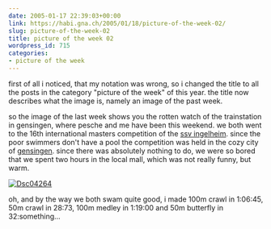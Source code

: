 ```yaml
---
date: 2005-01-17 22:39:03+00:00
link: https://habi.gna.ch/2005/01/18/picture-of-the-week-02/
slug: picture-of-the-week-02
title: picture of the week 02
wordpress_id: 715
categories:
- picture of the week
---
```



first of all i noticed, that my notation was wrong, so i changed the title to all the posts in the category "picture of the week" of this year. the title now describes what the image is, namely an image of the past week.
  
so the image of the last week shows you the rotten watch of the trainstation in gensingen, where pesche and me have been this weekend. we both went to the 16th international masters competition of the [ssv ingelheim](http://www.ssv-ingelheim.de/). since the poor swimmers don't have a pool the competition was held in the cozy city of [gensingen](http://www.gensingen.de/). since there was absolutely nothing to do, we were so bored that we spent two hours in the local mall, which was not really funny, but warm.



[![Dsc04264](https://habi.gna.ch/blog/images/DSC04264-tm.jpg)](https://habi.gna.ch/blog/images/DSC04264.jpg)



oh, and by the way we both swam quite good, i made 100m crawl in 1:06:45, 50m crawl in 28:73, 100m medley in 1:19:00 and 50m butterfly in 32:something...

